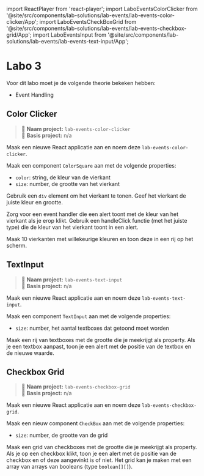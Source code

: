 import ReactPlayer from 'react-player';
import LaboEventsColorClicker from '@site/src/components/lab-solutions/lab-events/lab-events-color-clicker/App';
import LaboEventsCheckBoxGrid from '@site/src/components/lab-solutions/lab-events/lab-events-checkbox-grid/App';
import LaboEventsInput from '@site/src/components/lab-solutions/lab-events/lab-events-text-input/App';

# Labo 3

Voor dit labo moet je de volgende theorie bekeken hebben:
- Event Handling

## Color Clicker

> 📂 **Naam project:** `lab-events-color-clicker`  
> 🔗 **Basis project:** n/a

Maak een nieuwe React applicatie aan en noem deze `lab-events-color-clicker`.

Maak een component `ColorSquare` aan met de volgende properties:
- `color`: string, de kleur van de vierkant
- `size`: number, de grootte van het vierkant

Gebruik een `div` element om het vierkant te tonen. Geef het vierkant de juiste kleur en grootte.

Zorg voor een event handler die een alert toont met de kleur van het vierkant als je erop klikt. Gebruik een handleClick functie (met het juiste type) die de kleur van het vierkant toont in een alert.

Maak 10 vierkanten met willekeurige kleuren en toon deze in een rij op het scherm.

<LaboEventsColorClicker/>

## TextInput

> 📂 **Naam project:** `lab-events-text-input`  
> 🔗 **Basis project:** n/a

Maak een nieuwe React applicatie aan en noem deze `lab-events-text-input`.

Maak een component `TextInput` aan met de volgende properties:
- `size`: number, het aantal textboxes dat getoond moet worden

Maak een rij van textboxes met de grootte die je meekrijgt als property. Als je een textbox aanpast, toon je een alert met de positie van de textbox en de nieuwe waarde.

<LaboEventsInput/>

## Checkbox Grid

> 📂 **Naam project:** `lab-events-checkbox-grid`  
> 🔗 **Basis project:** n/a

Maak een nieuwe React applicatie aan en noem deze `lab-events-checkbox-grid`.

Maak een nieuw component `CheckBox` aan met de volgende properties:
- `size`: number, de grootte van de grid

Maak een grid van checkboxes met de grootte die je meekrijgt als property. Als je op een checkbox klikt, toon je een alert met de positie van de checkbox en of deze aangevinkt is of niet. Het grid kan je maken met een array van arrays van booleans (type `boolean[][]`). 

<LaboEventsCheckBoxGrid/>
